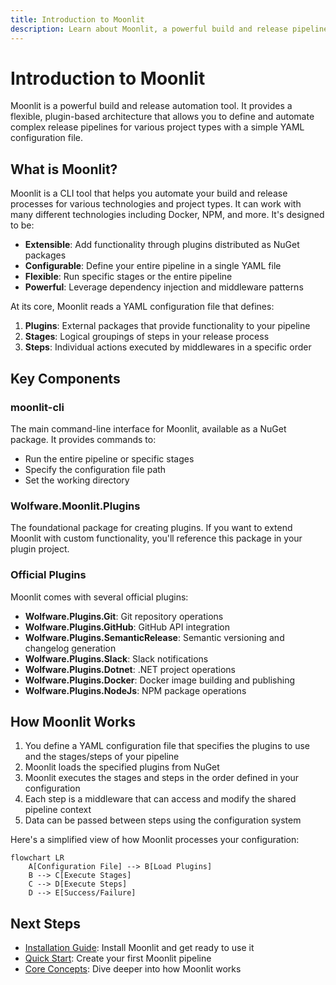 ```yaml
---
title: Introduction to Moonlit
description: Learn about Moonlit, a powerful build and release pipeline tool
---
```


# Introduction to Moonlit

Moonlit is a powerful build and release automation tool. It provides a flexible, plugin-based architecture that allows you to define and automate complex release pipelines for various project types with a simple YAML configuration file.

## What is Moonlit?

Moonlit is a CLI tool that helps you automate your build and release processes for various technologies and project types. It can work with many different technologies including Docker, NPM, and more. It's designed to be:

- **Extensible**: Add functionality through plugins distributed as NuGet packages
- **Configurable**: Define your entire pipeline in a single YAML file
- **Flexible**: Run specific stages or the entire pipeline
- **Powerful**: Leverage dependency injection and middleware patterns

At its core, Moonlit reads a YAML configuration file that defines:

1. **Plugins**: External packages that provide functionality to your pipeline
2. **Stages**: Logical groupings of steps in your release process
3. **Steps**: Individual actions executed by middlewares in a specific order

## Key Components

### moonlit-cli

The main command-line interface for Moonlit, available as a NuGet package. It provides commands to:

- Run the entire pipeline or specific stages
- Specify the configuration file path
- Set the working directory

### Wolfware.Moonlit.Plugins

The foundational package for creating plugins. If you want to extend Moonlit with custom functionality, you'll reference this package in your plugin project.

### Official Plugins

Moonlit comes with several official plugins:

- **Wolfware.Plugins.Git**: Git repository operations
- **Wolfware.Plugins.GitHub**: GitHub API integration
- **Wolfware.Plugins.SemanticRelease**: Semantic versioning and changelog generation
- **Wolfware.Plugins.Slack**: Slack notifications
- **Wolfware.Plugins.Dotnet**: .NET project operations
- **Wolfware.Plugins.Docker**: Docker image building and publishing
- **Wolfware.Plugins.NodeJs**: NPM package operations

## How Moonlit Works

1. You define a YAML configuration file that specifies the plugins to use and the stages/steps of your pipeline
2. Moonlit loads the specified plugins from NuGet
3. Moonlit executes the stages and steps in the order defined in your configuration
4. Each step is a middleware that can access and modify the shared pipeline context
5. Data can be passed between steps using the configuration system

Here's a simplified view of how Moonlit processes your configuration:

```mermaid
flowchart LR
    A[Configuration File] --> B[Load Plugins]
    B --> C[Execute Stages]
    C --> D[Execute Steps]
    D --> E[Success/Failure]
```

## Next Steps

- [Installation Guide](./installation.md): Install Moonlit and get ready to use it
- [Quick Start](./quick-start.md): Create your first Moonlit pipeline
- [Core Concepts](./concepts/how-it-works.md): Dive deeper into how Moonlit works
